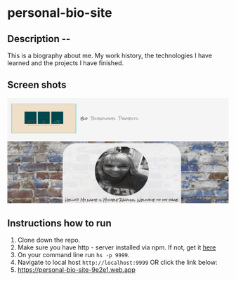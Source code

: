 # personal-bio-site
## Description -- 
This is a biography about me.  My work history, the technologies I have learned and the projects I have finished.


## Screen shots
![Main Screen](./src/screenshots/PersonalBioSite.PNG)


## Instructions how to run
1.  Clone down the repo.
2. Make sure you have http - server installed via npm.  If not, get it [here](https://www.npmjs.com/package/http-server)
3. On your command line run `hs -p 9999`.
4.  Navigate to local host `http://localhost:9999`
OR click the link below:
5.  https://personal-bio-site-9e2e1.web.app
